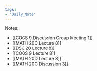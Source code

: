 ```yaml
---
tags:
- "Daily_Note"
---
```


Notes:
- [[COGS 9 Discussion Group Meeting 1]]
- [[MATH 20C Lecture 8]]
- [[DSC 20 Lecture 8]]
- [[COGS 9 Lecture 8]]
- [[MATH 20D Lecture 8]]
- [[MATH 20C Discussion 3]]
